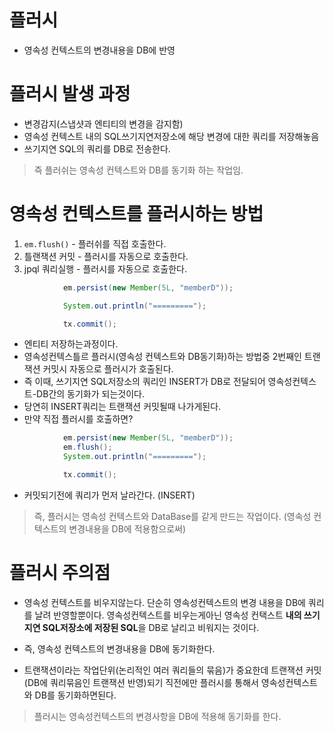 # 플러시

- 영속성 컨텍스트의 변경내용을 DB에 반영

# 플러시 발생 과정

- 변경감지(스냅샷과 엔티티의 변경을 감지함)
- 영속성 컨텍스트 내의 SQL쓰기지연저장소에 해당 변경에 대한 쿼리를 저장해놓음
- 쓰기지연 SQL의 쿼리를 DB로 전송한다.

> 즉 플러쉬는 영속성 컨텍스트와 DB를 동기화 하는 작업임.

# 영속성 컨텍스트를 플러시하는 방법

1. `em.flush()` - 플러쉬를 직접 호출한다.
2. 틀랜잭션 커밋 - 플러시를 자동으로 호출한다.
3. jpql 쿼리실행 - 플러시를 자동으로 호출한다.

```java
            em.persist(new Member(5L, "memberD"));

            System.out.println("=========");

            tx.commit();
```

- 엔티티 저장하는과정이다.
- 영속성컨텍스틀르 플러시(영속성 컨텍스트와 DB동기화)하는 방법중 2번째인 트랜잭션 커밋시 자동으로 플러시가 호출된다.
- 즉 이때, 쓰기지연 SQL저장소의 쿼리인 INSERT가 DB로 전달되어 영속성컨텍스트-DB간의 동기화가 되는것이다.
- 당연히 INSERT쿼리는 트랜잭션 커밋될때 나가게된다.
- 만약 직접 플러시를 호출하면?

```java
            em.persist(new Member(5L, "memberD"));
            em.flush();
            System.out.println("=========");

            tx.commit();
```

- 커밋되기전에 쿼리가 먼저 날라간다. (INSERT)

> 즉, 플러시는 영속성 컨텍스트와 DataBase를 같게 만드는 작업이다. (영속성 컨텍스트의 변경내용을 DB에 적용함으로써)

# 플러시 주의점

- 영속성 컨텍스트를 비우지않는다. 단순히 영속성컨텍스트의 변경 내용을 DB에 쿼리를 날려 반영할뿐이다. 영속성컨텍스트를 비우는게아닌 영속성 컨택스트 **내의 쓰기지연 SQL저장소에 저장된 SQL**을 DB로 날리고 비워지는 것이다.

- 즉, 영속성 컨텍스트의 변경내용을 DB에 동기화한다.

- 트랜잭션이라는 작업단위(논리적인 여러 쿼리들의 묶음)가 중요한데 트랜잭션 커밋(DB에 쿼리묶음인 트랜잭션 반영)되기 직전에만 플러시를 통해서 영속성컨텍스트와 DB를 동기화하면된다.

> 플러시는 영속성컨텍스트의 변경사항을 DB에 적용해 동기화를 한다.
